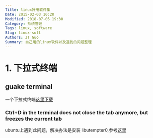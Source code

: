 ```yaml
---
Title: linux好用软件集
Date: 2015-02-03 10:20
Modified: 2018-07-05 19:30
Category: 系统管理
Tags: linux, software
Slug: linux-soft
Authors: JT Guo
Summary: 自己用的linux软件以及遇到的问题整理
---
```

# 1. 下拉式终端

## guake terminal

一个下拉式终端[这里下载](https://github.com/Guake/guake)

### Ctrl+D in the terminal does not close the tab anymore, but freezes the current tab

ubuntu上遇到此问题，解决办法是安装 libutempter0,参考[这里](https://github.com/Guake/guake/issues/1198)